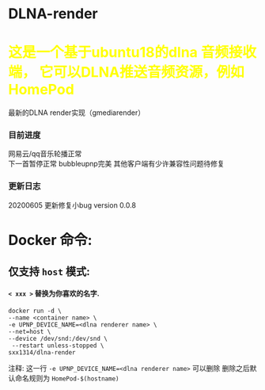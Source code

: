# DLNA-render

<h1><font color=Yellow> 这是一个基于ubuntu18的dlna 音频接收端，
它可以DLNA推送音频资源，例如HomePod </font><br></h1>

最新的DLNA render实现（gmediarender）

### 目前进度 
网易云/qq音乐轮播正常  
下一首暂停正常 
bubbleupnp完美 
其他客户端有少许兼容性问题待修复

### 更新日志
20200605 更新修复小bug version 0.0.8


# Docker 命令:
## 仅支持 `host` 模式:
#### `< xxx >` 替换为你喜欢的名字.
```
docker run -d \
--name <container name> \
-e UPNP_DEVICE_NAME=<dlna renderer name> \
--net=host \
--device /dev/snd:/dev/snd \
 --restart unless-stopped \
sxx1314/dlna-render
```
注释:
  这一行 `-e UPNP_DEVICE_NAME=<dlna renderer name>`  可以删除 
  删除之后默认命名规则为 `HomePod-$(hostname)` 
